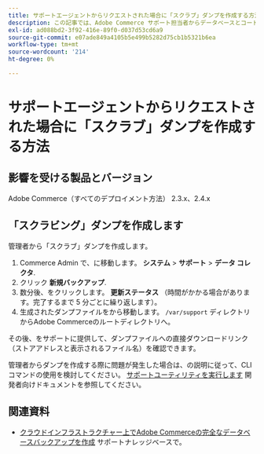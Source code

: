 ```yaml
---
title: サポートエージェントからリクエストされた場合に「スクラブ」ダンプを作成する方法
description: この記事では、Adobe Commerce サポート担当者からデータベースとコードの「スクラブ」ダンプ（バックアップ）を提供するように求められたときに、Adobe Commerce管理者からダンプ（バックアップ）を作成する方法について説明します。 このダンプでは、プロセスを高速化するためにメディア ファイルが除外され、ファイルのサイズが小さくなります。 データベースをバックアップする際に、すべての機密データがハッシュ化されます。
exl-id: ad088bd2-3f92-416e-89f0-d037d53cd6a9
source-git-commit: e07ade849a4105b5e499b5282d75cb1b5321b6ea
workflow-type: tm+mt
source-wordcount: '214'
ht-degree: 0%

---
```


# サポートエージェントからリクエストされた場合に「スクラブ」ダンプを作成する方法


## 影響を受ける製品とバージョン

Adobe Commerce（すべてのデプロイメント方法） 2.3.x、2.4.x

## 「スクラビング」ダンプを作成します

管理者から「スクラブ」ダンプを作成します。

1. Commerce Admin で、に移動します。 **システム** > **サポート** > **データ コレクタ**.
1. クリック **新規バックアップ**.
1. 数分後、をクリックします。 **更新ステータス** （時間がかかる場合があります。完了するまで 5 分ごとに繰り返します）。
1. 生成されたダンプファイルをから移動します。 `/var/support` ディレクトリからAdobe Commerceのルートディレクトリへ。

その後、をサポートに提供して、ダンプファイルへの直接ダウンロードリンク（ストアアドレスと表示されるファイル名）を確認できます。

管理者からダンプを作成する際に問題が発生した場合は、の説明に従って、CLI コマンドの使用を検討してください。 [サポートユーティリティを実行します](https://devdocs.magento.com/guides/v2.4/config-guide/cli/config-cli-subcommands-spt-util.html) 開発者向けドキュメントを参照してください。

## 関連資料

* [クラウドインフラストラクチャー上でAdobe Commerceの完全なデータベースバックアップを作成](/help/how-to/general/create-database-dump-on-cloud.md) サポートナレッジベースで。
